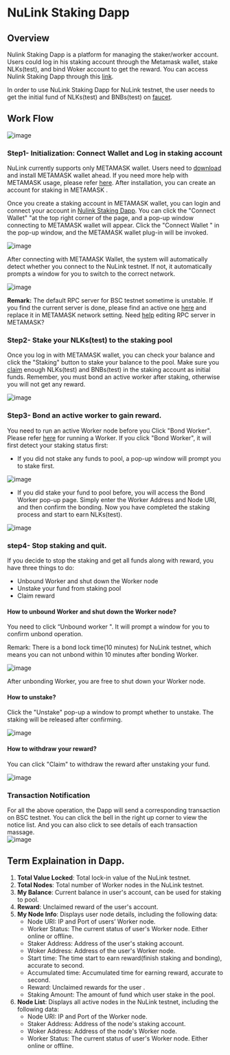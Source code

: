 # NuLink Staking Dapp

## Overview
Nulink Staking Dapp is a platform for managing the staker/worker account. Users could log in his staking account through the Metamask wallet, stake NLKs(test), and bind Woker account to get the reward. You can access Nulink Staking Dapp through this [link](https://test-staking.nulink.org).

In order to use NuLink Staking Dapp for NuLink testnet, the user needs to get the initial fund of NLKs(test) and BNBs(test) on [faucet](https://test-staking.nulink.org/faucet). 



## Work Flow
![image](../miscellaneous/img/stakeflow.png)  

### Step1- Initialization: Connect Wallet and Log in staking account

NuLink currently supports only METAMASK wallet. Users need to [download](https://metamask.io/download/) and install METAMASK wallet ahead. If you need more help with METAMASK usage, please refer [here](https://metamask.io/faqs/). After installation, you can create an account for staking in METAMASK . 

Once you create a staking account in METAMASK  wallet, you can login and connect your account in [Nulink Staking Dapp](https://test-staking.nulink.org). You can click the "Connect Wallet" "at the top right corner of the page, and a pop-up window connecting to METAMASK wallet will appear. Click the "Connect Wallet " in the pop-up window, and the METAMASK wallet plug-in will be invoked.  

![image](../miscellaneous/img/connectWallet.png)  

After connecting with METAMASK Wallet, the system will automatically detect whether you connect to the NuLink testnet. If not, it automatically prompts a window for you to switch to the correct network.  

![image](../miscellaneous/img/networkError.png)  

**Remark:** The default RPC server for BSC testnet sometime is unstable. If you find the current server is done, please find an active one [here](https://chainlist.org/)  and replace it in METAMASK network setting. Need [help](https://metamask.zendesk.com/hc/en-us/articles/4404424659995-User-Guide-Custom-networks-and-sidechains) editing RPC server in METAMASK?

### Step2- Stake your NLKs(test) to the staking pool
Once you log in with METAMASK wallet, you can check your balance and click the "Staking" button to stake your balance to the pool. Make sure you [claim](https://test-staking.nulink.org/faucet) enough NLKs(test) and BNBs(test) in the staking account as initial funds. Remember, you must bond an active worker after staking, otherwise you will not get any reward. 

![image](../miscellaneous/img/staking.png)  

### Step3- Bond an active worker to gain reward.
You need to run an active Worker node before you Click "Bond Worker". Please refer [here](nulink_worker.md) for running a Worker. If you click "Bond Worker", it will first detect your staking status first:

* If you did not stake any funds to pool, a pop-up window will prompt you to stake first.

![image](../miscellaneous/img/bondWorker1.png)  

* If you did stake your fund to pool before, you will access the Bond Worker pop-up page.  Simply enter the Worker Address and Node URI, and then confirm the bonding. Now you have completed the staking process and start to earn NLKs(test).

![image](../miscellaneous/img/bondWorker2.png)  

### step4- Stop staking and quit.

If you decide to stop the staking and get all funds along with reward, you have three things to do:
* Unbound Worker and shut down the Worker node
* Unstake your fund from staking pool
* Claim reward

#### How to unbound Worker and shut down the Worker node?
You need to click  “Unbound worker ". It will prompt a window for you to confirm unbond operation. 

Remark: There is a bond lock time(10 minutes) for NuLink testnet, which means you can not unbond within 10 minutes after bonding Worker.

 ![image](../miscellaneous/img/unbondWorker1.png)  

After unbonding Worker, you are free to shut down your Worker node.

#### How to unstake?
Click the "Unstake" pop-up a  window to prompt whether to unstake. The staking will be released after confirming.

 ![image](../miscellaneous/img/unstake.png)  

#### How to withdraw your reward?
You can click "Claim" to withdraw the reward after unstaking your fund.

 ![image](../miscellaneous/img/claim.png)  

### Transaction Notification

For all the above operation, the Dapp will send a corresponding transaction on BSC testnet.  You can click the bell in the right up corner to view the notice list. And you can also click to see details of each transaction massage.  
 ![image](../miscellaneous/img/messages.png)  

## Term Explaination in Dapp.

1.  **Total Value Locked**: Total lock-in value of the NuLink testnet.  
2.  **Total Nodes**: Total number of Worker nodes in the NuLink testnet.  
3.  **My Balance**: Current balance in user's account, can be used for staking to pool.   
4.  **Reward**: Unclaimed reward of the user's account.    
5.  **My Node Info**: Displays user node details, including the following data:  
      * Node URI: IP and Port of users’ Worker node.
      * Worker Status: The current status of user's Worker node. Either online or offline.
      * Staker Address: Address of the user's staking account.
      * Woker Address: Address of the user's Worker node.
      * Start time:  The time start to earn reward(finish staking and bonding), accurate to second.
      * Accumulated time:  Accumulated time for earning reward, accurate to second.
      * Reward: Unclaimed rewards for the user .
      * Staking Amount: The amount of fund which user stake in the pool.
6.  **Node List**: Displays all active nodes in the NuLink testnet, including the following data:   
      * Node URI: IP and Port of the Worker node.
      * Staker Address: Address of the node's staking account.
      * Woker Address: Address of the node's Worker node.
      * Worker Status: The current status of user's Worker node. Either online or offline.
    